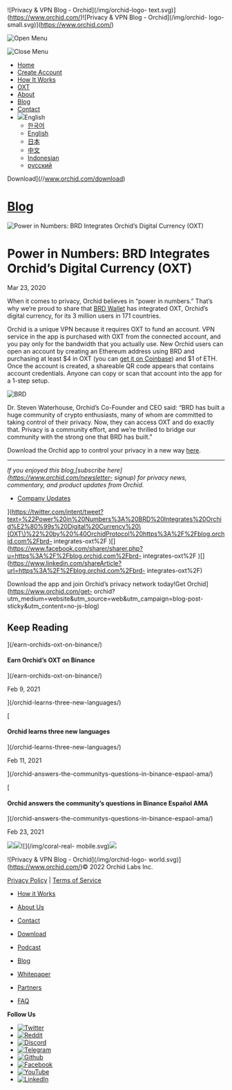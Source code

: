 ![Privacy & VPN Blog - Orchid](/img/orchid-logo-
text.svg)](https://www.orchid.com/)![Privacy & VPN Blog - Orchid](/img/orchid-
logo-small.svg)](https://www.orchid.com/)

![Open Menu](/img/icons/hamburger.svg)

![Close Menu](/img/icons/close.svg)

  * [Home](https://www.orchid.com/)
  * [Create Account](https://www.orchid.com/join)
  * [How It Works](https://www.orchid.com/how-it-works)
  * [OXT](https://www.orchid.com/oxt)
  * [About](https://www.orchid.com/about-us)
  * [Blog](/)
  * [Contact](https://www.orchid.com/contact)
  * ![](/img/globe.svg)English
    * [한국어](//blog.ko.orchid.com/brd-integrates-oxt/)
    * [English](//blog.orchid.com/brd-integrates-oxt/)
    * [日本](//blog.ja.orchid.com/brd-integrates-oxt/)
    * [中文](//blog.zh.orchid.com/brd-integrates-oxt/)
    * [Indonesian](//blog.id.orchid.com/brd-integrates-oxt/)
    * [русский](//blog.ru.orchid.com/brd-integrates-oxt/)

Download](//www.orchid.com/download)

# [Blog](/)

![Power in Numbers: BRD Integrates Orchid’s Digital Currency
\(OXT\)](/static/38d74844670cbf9fe0dbb5bc3bf63ce4/Orchid_BlogImage_BRD.jpg)

# Power in Numbers: BRD Integrates Orchid’s Digital Currency (OXT)

Mar 23, 2020  
  

When it comes to privacy, Orchid believes in “power in numbers.” That’s why
we’re proud to share that [BRD Wallet](https://brd.com/) has integrated OXT,
Orchid’s digital currency, for its 3 million users in 171 countries.

Orchid is a unique VPN because it requires OXT to fund an account. VPN service
in the app is purchased with OXT from the connected account, and you pay only
for the bandwidth that you actually use. New Orchid users can open an account
by creating an Ethereum address using BRD and purchasing at least $4 in OXT
(you can [get it on Coinbase](https://www.coinbase.com/price/orchid)) and $1
of ETH. Once the account is created, a shareable QR code appears that contains
account credentials. Anyone can copy or scan that account into the app for a
1-step setup.

![BRD](/img/uploads/brd-wallet-screenshot.png#mobile-screenshot)

Dr. Steven Waterhouse, Orchid’s Co-Founder and CEO said: “BRD has built a huge
community of crypto enthusiasts, many of whom are committed to taking control
of their privacy. Now, they can access OXT and do exactly that. Privacy is a
community effort, and we’re thrilled to bridge our community with the strong
one that BRD has built.”

Download the Orchid app to control your privacy in a new way
[here](https://www.orchid.com/download).

* * *

 _If you enjoyed this blog,[subscribe here](https://www.orchid.com/newsletter-
signup) for privacy news, commentary, and product updates from Orchid._

  * [Company Updates](/tag/company-updates/)

](https://twitter.com/intent/tweet?text=%22Power%20in%20Numbers%3A%20BRD%20Integrates%20Orchid%E2%80%99s%20Digital%20Currency%20\(OXT\)%22%20by%20%40OrchidProtocol%20https%3A%2F%2Fblog.orchid.com%2Fbrd-
integrates-oxt%2F
)[](https://www.facebook.com/sharer/sharer.php?u=https%3A%2F%2Fblog.orchid.com%2Fbrd-
integrates-oxt%2F
)[](https://www.linkedin.com/shareArticle?url=https%3A%2F%2Fblog.orchid.com%2Fbrd-
integrates-oxt%2F)

Download the app and join Orchid’s privacy network today!Get
Orchid](https://www.orchid.com/get-
orchid?utm_medium=website&utm_source=web&utm_campaign=blog-post-
sticky&utm_content=no-js-blog)

## Keep Reading

](/earn-orchids-oxt-on-binance/)

#### Earn Orchid’s OXT on Binance

](/earn-orchids-oxt-on-binance/)

Feb 9, 2021

](/orchid-learns-three-new-languages/)

[

#### Orchid learns three new languages

](/orchid-learns-three-new-languages/)

Feb 11, 2021

](/orchid-answers-the-communitys-questions-in-binance-espaol-ama/)

[

#### Orchid answers the community’s questions in Binance Español AMA

](/orchid-answers-the-communitys-questions-in-binance-espaol-ama/)

Feb 23, 2021

![](/img/coral-electric.svg)![](/img/coral-real.svg)![](/img/coral-real-
mobile.svg)![](/img/footer-fish.svg)

![Privacy & VPN Blog - Orchid](/img/orchid-logo-
world.svg)](https://www.orchid.com/)© 2022 Orchid Labs Inc.

[Privacy Policy](https://www.orchid.com/privacy-policy) | [Terms of
Service](https://www.orchid.com/service-terms)

  * [How it Works](https://www.orchid.com/how-it-works)
  * [About Us](https://www.orchid.com/about-us)
  * [Contact](https://www.orchid.com/contact)

  * [Download](https://www.orchid.com/download)
  * [Podcast](https://www.orchid.com/podcast)
  * [Blog](/)

  * [Whitepaper](https://www.orchid.com/assets/whitepaper/whitepaper.pdf)
  * [Partners](https://www.orchid.com/partners)
  * [FAQ](https://www.orchid.com/faq)

 **Follow Us**

  * [![Twitter](/img/icons/social-twitter.svg)](https://twitter.com/OrchidProtocol)
  * [![Reddit](/img/icons/reddit.svg)](https://www.reddit.com/r/orchid/)
  * [![Discord](/img/icons/social-discord.svg)](https://discord.gg/GDbxmjxX9F)
  * [![Telegram](/img/icons/social-telegram.svg)](https://www.t.me/OrchidOfficial)
  * [![Github](/img/icons/social-github.svg)](https://github.com/OrchidTechnologies)
  * [![Facebook](/img/icons/social-facebook.svg)](https://www.facebook.com/OrchidProtocol)
  * [![YouTube](/img/icons/social-youtube.svg)](https://www.youtube.com/channel/UCIH_BKBlNemsCzDhPYZBlHw)
  * [![LinkedIn](/img/icons/social-linkedin.svg)](https://www.linkedin.com/company/orchidprotocol)

